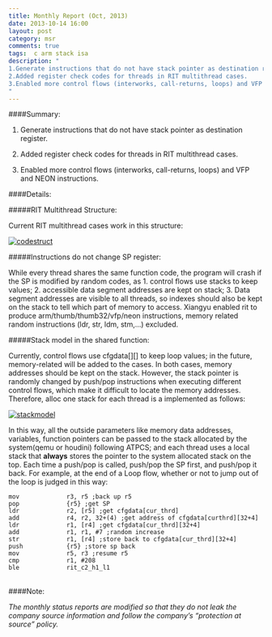 ```yaml
---
title: Monthly Report (Oct, 2013)
date: 2013-10-14 16:00
layout: post
category: msr
comments: true
tags:  c arm stack isa
description: "
1.Generate instructions that do not have stack pointer as destination register.
2.Added register check codes for threads in RIT multithread cases.
3.Enabled more control flows (interworks, call-returns, loops) and VFP and NEON instructions.
" 
---
```


####Summary:

1. Generate instructions that do not have stack pointer as destination register.

2. Added register check codes for threads in RIT multithread cases.

3. Enabled more control flows (interworks, call-returns, loops) and VFP and NEON instructions.


####Details:

#####RIT Multithread Structure:

Current RIT multithread cases work in this structure:

[![codestruct]({{BASE_URL}}/images/20131015/codestruct.png)]({{BASE_URL}}/images/20131015/codestruct.png)

              
#####Instructions do not change SP register:

While every thread shares the same function code, the program will crash if the SP is modified by random codes, as 1. control flows use stacks to keep values; 2. accessible data segment addresses are kept on stack; 3. Data segment addresses are visible to all threads, so indexes should also be kept on the stack to tell which part of memory to access. Xiangyu enabled rit to produce arm/thumb/thumb32/vfp/neon instructions, memory related random instructions (ldr, str, ldm, stm,…) excluded. 

#####Stack model in the shared function:

Currently, control flows use cfgdata[][] to keep loop values; in the future, memory-related will be added to the cases. In both cases, memory addresses should be kept on the stack. However, the stack pointer is randomly changed by push/pop instructions when executing different control flows, which make it difficult to locate the memory addresses. Therefore, alloc one stack for each thread is a implemented as follows:

[![stackmodel]({{BASE_URL}}/images/20131015/stackmodel.png)]({{BASE_URL}}/images/20131015/stackmodel.png)

In this way, all the outside parameters like memory data addresses, variables, function pointers can be passed to the stack allocated by the system(qemu or houdini) following ATPCS; and each thread uses a local stack that **always** stores the pointer to the system allocated stack on the top. Each time a push/pop is called, push/pop the SP first, and push/pop it back. For example, at the end of a Loop flow, whether or not to jump out of the loop is judged in this way:

    mov             r3, r5 ;back up r5
    pop             {r5} ;get SP
    ldr             r2, [r5] ;get cfgdata[cur_thrd]
    add             r4, r2, 32+(4) ;get address of cfgdata[curthrd][32+4]
    ldr             r1, [r4] ;get cfgdata[cur_thrd][32+4]
    add             r1, r1, #7 ;random increase
    str             r1, [r4] ;store back to cfgdata[cur_thrd][32+4]
    push            {r5} ;store sp back
    mov             r5, r3 ;resume r5
    cmp             r1, #208
    ble             rit_c2_h1_l1


<br />
####Note:

*The monthly status reports are modified so that they do not leak the company source information and follow the company’s “protection at source” policy.*

<br />
